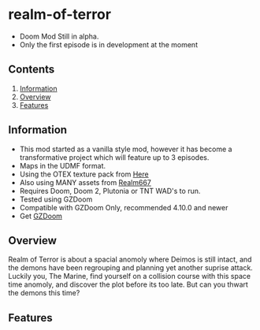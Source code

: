 # realm-of-terror
- Doom Mod Still in alpha.
- Only the first episode is in development at the moment

## Contents
1. [Information](#information)
2. [Overview](#overview)
3. [Features](#features)

## Information
- This mod started as a vanilla style mod, however it has become a transformative project which will feature up to 3 episodes. 
- Maps in the UDMF format.
- Using the OTEX texture pack from [Here](https://www.doomworld.com/forum/topic/103426-otex-texture-set-%E2%80%93-update-2020-version-11-released/)
- Also using MANY assets from [Realm667](https://www.realm667.com/)
- Requires Doom, Doom 2, Plutonia or TNT WAD's to run.
- Tested using GZDoom
- Compatible with GZDoom Only, recommended 4.10.0 and newer
- Get [GZDoom](https://www.zdoom.org/downloads)

## Overview
Realm of Terror is about a spacial anomoly where Deimos is still intact, and the demons have been regrouping and planning yet another suprise attack. Luckily you, The Marine, find yourself on a collision course with this space time anomoly, and discover the plot before its too late. But can you thwart the demons this time?

## Features
